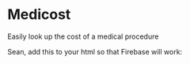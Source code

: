 Medicost
========

Easily look up the cost of a medical procedure

Sean, add this to your html so that Firebase will work:
<script src='https://cdn.firebase.com/js/client/1.1.1/firebase.js'></script>
